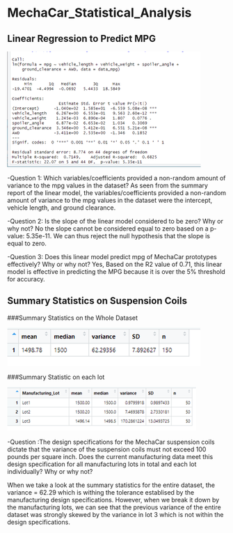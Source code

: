 # MechaCar_Statistical_Analysis

## Linear Regression to Predict MPG
![Regression_Model_Summary_Statistics.png](images/Regression_Model_Summary_Statistics.png)

-Question 1: Which variables/coefficients provided a non-random amount of variance to the mpg values in the dataset?
As seen from the summary report of the linear model, the variables/coefficients provided a non-random amount of variance to the mpg values in the dataset were the intercept, vehicle length, and ground clearance.

-Question 2: Is the slope of the linear model considered to be zero? Why or why not?
No the slope cannot be considered equal to zero based on a p-value: 5.35e-11. We can thus reject the null hypothesis that the slope is equal to zero.

-Question 3: Does this linear model predict mpg of MechaCar prototypes effectively? Why or why not?
Yes, Based on the R2 value of 0.71, this linear model is effective in predicting the MPG because it is over the 5% threshold for accuracy. 

## Summary Statistics on Suspension Coils

###Summary Statistics on the Whole Dataset

![total_summary.png](images/total_summary.png)

###Summary Statistic on each lot

![lot_summary.png](images/lot_summary.png)

-Question :The design specifications for the MechaCar suspension coils dictate that the variance of the suspension coils must not exceed 100 pounds per square inch. Does the current manufacturing data meet this design specification for all manufacturing lots in total and each lot individually? Why or why not?

When we take a look at the summary statistics for the entire dataset, the variance = 62.29 which is withing the tolerance establised by the manufacturing design specifications.    However, when we break it down by the manufacturing lots, we can see that the previous variance of the entire dataset was strongly skewed by the variance in lot 3 which is not within the design specifications.  
